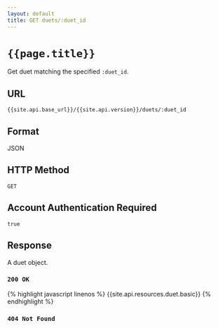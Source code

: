 ```yaml
---
layout: default
title: GET duets/:duet_id
---
```

# `{{page.title}}`

Get duet matching the specified `:duet_id`.

## URL

`{{site.api.base_url}}/{{site.api.version}}/duets/:duet_id`

## Format

JSON

## HTTP Method

`GET`

## Account Authentication Required

`true`

## Response

A duet object.

### `200 OK`

{% highlight javascript linenos %}
{{site.api.resources.duet.basic}}
{% endhighlight %}

### `404 Not Found`
